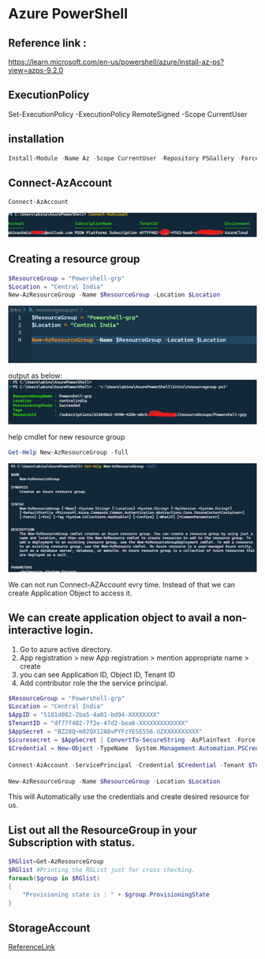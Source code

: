 # Azure PowerShell
## Reference link : 
https://learn.microsoft.com/en-us/powershell/azure/install-az-ps?view=azps-9.2.0
## ExecutionPolicy
Set-ExecutionPolicy -ExecutionPolicy RemoteSigned -Scope CurrentUser


## installation
```PowerShell
Install-Module -Name Az -Scope CurrentUser -Repository PSGallery -Force
```

## Connect-AzAccount
```PowerShell
Connect-AzAccount
```
![azconnect](connect.png)

 

## Creating a resource group 
```Powershell
$ResourceGroup = "Powershell-grp"
$Location = "Central India"
New-AzResourceGroup -Name $ResourceGroup -Location $Location
```
![resource Group](resourcegroup.png)
 


output as below:
![output](output.png)

help cmdlet for new resource group 
```PowerShell
Get-Help New-AzResourceGroup -full
```
![get-help command](gethelp.png)
 
We can not run Connect-AZAccount evry time. Instead of that we can create Application Object to access it.

## We can create application object to avail a non-interactive login.
1. Go to azure active directory.
2. App registration > new App registration > mention appropriate name > create
3. you can see Application ID, Object ID, Tenant ID
4. Add contributor role the the service principal.

```PowerShell
$ResourceGroup = "Powershell-grp"
$Location = "Central India"
$AppID = "5181d082-2ba5-4a01-bd94-XXXXXXXX"
$TenantID = "df77f402-7f2e-47d2-bea6-XXXXXXXXXXXXX"
$AppSecret = "BZ28Q~m02QX12ABvPYFzYESE556.UZXXXXXXXXXX"
$scuresecret = $AppSecret | ConvertTo-SecureString -AsPlainText -Force
$Credential = New-Object -TypeName  System.Management.Automation.PSCredential -ArgumentList $AppID,$scuresecret

Connect-AzAccount -ServicePrincipal -Credential $Credential -Tenant $TenantID

New-AzResourceGroup -Name $ResourceGroup -Location $Location
```

This will Automatically use the credentials and create desired resource for us.

## List out all the ResourceGroup in your Subscription with status.

```PowerShell
$RGlist=Get-AzResourceGroup
$RGlist #Printing the RGList just for cross checking.
foreach($group in $RGlist)
{
    "Provisioning state is : " + $group.ProvisioningState
}
```
## StorageAccount
[ReferenceLink](/https://learn.microsoft.com/en-us/powershell/module/az.storage/new-azstorageaccount)